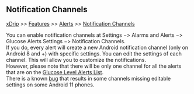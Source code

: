 ## Notification Channels  
[xDrip](../README.md) >> [Features](./Features_page) >> [Alerts](./Alerts_page) >> [Notification Channels](./Notification-channels)  
  
You can enable notification channels at Settings &#8722;> Alarms and Alerts &#8722;> Glucose Alerts Settings &#8722;> Notification Channels.  
If you do, every alert will create a new Android notification channel (only on Android 8 and +) with specific settings.  You can edit the settings of each channel.  This will allow you to customize the notifications.  
However, please note that there will be only one channel for all the alerts that are on the [Glucose Level Alerts List](Glucose-level-alerts.md).  
There is a known [bug](https://github.com/NightscoutFoundation/xDrip/issues/1503) that results in some channels missing editable settings on some Android 11 phones.  

